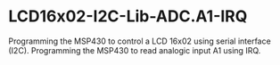 # LCD16x02-I2C-Lib-ADC.A1-IRQ

Programming the MSP430 to control a LCD 16x02 using serial interface (I2C).
Programming the MSP430 to read analogic input A1 using IRQ.
